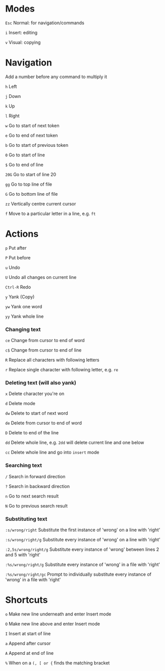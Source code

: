 # Modes

`Esc` Normal: for navigation/commands

`i` Insert: editing

`v` Visual: copying

# Navigation

Add a number before any command to multiply it

`h` Left

`j` Down

`k` Up

`l` Right

`w` Go to start of next token

`e` Go to end of next token

`b` Go to start of previous token

`0` Go to start of line

`$` Go to end of line

`20G` Go to start of line 20

`gg` Go to top line of file

`G` Go to bottom line of file

`zz` Vertically centre current cursor

`f` Move to a particular letter in a line, e.g. `ft`

# Actions

`p` Put after

`P` Put before

`u` Undo

`U` Undo all changes on current line

`Ctrl-R` Redo

`y` Yank (Copy)

`yw` Yank one word

`yy` Yank whole line

### Changing text

`ce` Change from cursor to end of word

`c$` Change from cursor to end of line

`R` Replace all characters with following letters

`r` Replace single character with following letter, e.g. `re`

### Deleting text (will also yank)

`x` Delete character you're on

`d` Delete mode

`dw` Delete to start of next word

`de` Delete from cursor to end of word

`D` Delete to end of the line

`dd` Delete whole line, e.g. `2dd` will delete current line and one below

`cc` Delete whole line and go into `insert` mode

### Searching text

`/` Search in forward direction

`?` Search in backward direction

`n` Go to next search result

`N` Go to previous search result

### Substituting text

`:s/wrong/right` Substitute the first instance of 'wrong' on a line with 'right'

`:s/wrong/right/g` Substitute every instance of 'wrong' on a line with 'right'

`:2,5s/wrong/right/g` Substitute every instance of 'wrong' between lines 2 and 5 with 'right'

`:%s/wrong/right/g` Substitute every instance of 'wrong' in a file with 'right'

`:%s/wrong/right/gc` Prompt to individually substitute every instance of 'wrong' in a file with 'right'

# Shortcuts

`o` Make new line underneath and enter Insert mode

`O` Make new line above and enter Insert mode

`I` Insert at start of line

`a` Append after cursor

`A` Append at end of line

`%` When on a `(, [ or {` finds the matching bracket

